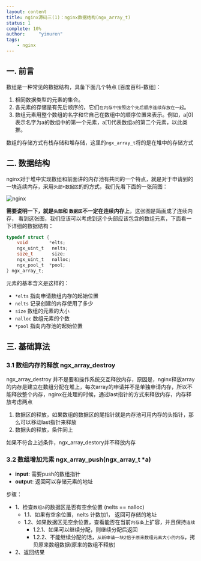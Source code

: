 ```yaml
---
layout: content
title: nginx源码三(1)：nginx数据结构(ngx_array_t)
status: 1
complete: 10% 
author:     "yimuren"
tags:
    - nginx
---
```


## 一. 前言
数组是一种常见的数据结构，具备下面几个特点 [百度百科-数组]：
1. 相同数据类型的元素的集合。
2. 各元素的存储是有先后顺序的，它们`在内存中按照这个先后顺序连续存放在一起`。
3. 数组元素用整个数组的名字和它自己在数组中的顺序位置来表示。例如，a[0]表示名字为a的数组中的第一个元素，a[1]代表数组a的第二个元素，以此类推。

数组的存储方式有栈存储和堆存储，这里的`ngx_array_t`将的是在堆中的存储方式


## 二. 数据结构

nginx对于堆中实现数组和前面讲的内存池有共同的一个特点，就是对于申请到的一块连续内存，采用`头部+数据区`的的方式，我们先看下面的一张简图：

![nginx]({{site.baseurl}}/img/nginx/ngx_array1.jpg)

**需要说明一下，就是`头部`和 `数据区`不一定在连续内存上**，这张图是简画成了连续内存， 看到这张图，我们应该可以考虑到这个头部应该包含的数组元素，下面看一下详细的数据结构：

```c
typedef struct {
    void        *elts;
    ngx_uint_t   nelts;
    size_t       size;
    ngx_uint_t   nalloc;
    ngx_pool_t  *pool;
} ngx_array_t;
```

元素的基本含义是这样的：
- `*elts` 指向申请数组内存的起始位置
- `nelts` 记录创建的内存使用了多少
- `size` 数组的元素的大小
- `nalloc` 数组元素的个数
- `*pool` 指向内存池的起始位置

## 三. 基础算法

### 3.1 数组内存的释放 ngx_array_destroy
ngx_array_destroy 并不是要和操作系统交互释放内存，原因是，nginx释放array的内存是建立在数组分配在堆上，每次array的申请并不是单独申请内存，所以不能释放整个内存，nginx在处理的时候，通过last指针的方式来释放内存，内存释放考虑两点
1. 数据区的释放，如果数组的数据区的尾指针就是内存池可用内存的头指针，那么可以移动last指针来释放
2. 数据头的释放，条件同上

如果不符合上述条件，ngx_array_destory并不释放内存

### 3.2 数组增加元素 ngx_array_push(ngx_array_t *a)
- **input**: 需要push的数组指针
- **output**: 返回可以存储元素的地址

步骤：
- 1、检查`数组a`的数据区是否有空余位置 (nelts == nalloc)
    - 1.1、如果有空余位置，nelts 计数加1， 返回可存储的地址
    - 1.2、如果数据区无空余位置，查看能否在当前`内存条`上扩容，并且保持`连续`
        - 1.2.1、如果可以继续分配，则继续分配后返回
        - 1.2.2、不能继续分配的话，`从新申请一块2倍于原来数组元素大小的内存`，拷贝原来数组数据(原来的数组不释放)
- 2、返回结果




